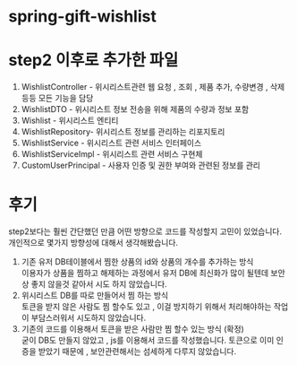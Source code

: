 # spring-gift-wishlist

# step2 이후로 추가한 파일

1.  WishlistController - 위시리스트관련 웹 요청 , 조회 , 제품 추가,
수량변경 , 삭제등등 모든 기능을 담당
2. WishlistDTO - 위시리스트 정보 전송을 위해 제품의 수량과 정보 포함
3. Wishlist - 위시리스트 엔티티
4. WishlistRepository- 위시리스트 정보를 관리하는 리포지토리
5. WishlistService - 위시리스트 관련 서비스 인터페이스
6. WishlistServiceImpl - 위시리스트 관련 서비스 구현체
7. CustomUserPrincipal - 사용자 인증 및 권한 부여와 관련된 정보를 관리



# 후기
step2보다는 훨씬 간단했던 만큼 어떤 방향으로 코드를 작성할지 고민이 있었습니다.
개인적으로 몇가지 방향성에 대해서 생각해봤습니다.<br>
1. 기존 유저 DB테이블에서 찜한 상품의 id와 상품의 개수를 추가하는 방식<br>
이용자가 상품을 찜하고 해제하는 과정에서 유저 DB에 최신화가 많이 될텐데
보안상 좋지 않을것 같아서 시도 하지 않았습니다.
2. 위시리스트 DB를 따로 만들어서 찜 하는 방식<br>
토큰을 받지 않은 사람도 찜 할수도 있고 , 이걸 방지하기 위해서 
처리해야하는 작업이 부담스러워서 시도하지 않았습니다.
3.  기존의 코드를 이용해서 토큰을 받은 사람만 찜 할수 있는 방식 (확정) <br>
굳이 DB도 만들지 않았고 , js를 이용해서 코드를 작성했습니다.
토큰으로 이미 인증을 받았기 때문에 , 보안관련해서는 섬세하게 다루지 않았습니다.


